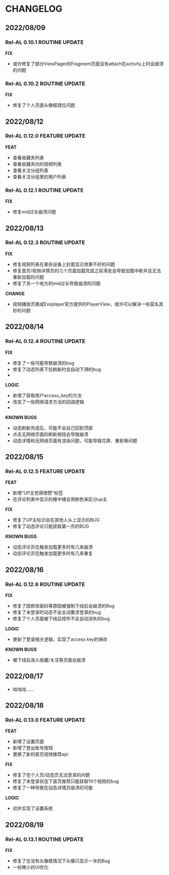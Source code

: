 # CHANGELOG

## 2022/08/09 
### Rel-AL 0.10.1 ROUTINE UPDATE
**FIX**
- 或许修复了部分ViewPager的Fragment页面没有attach在activity上时会崩溃的问题
### Rel-AL 0.10.2 ROUTINE UPDATE
**FIX**
- 修复了个人页面头像框错位问题

## 2022/08/12
### Rel-AL 0.12.0 FEATURE UPDATE
**FEAT**
- 查看收藏夹列表
- 查看收藏夹内的视频列表
- 查看关注分组列表
- 查看关注分组里的用户列表
### Rel-AL 0.12.1 ROUTINE UPDATE
**FIX**
- 修复mid过长崩溃问题

## 2022/08/13
### Rel-AL 0.12.3 ROUTINE UPDATE
**FIX**
- 修复视频列表在某些设备上封面显示效果不好的问题
- 修复首页/视频详情页的几个页面加载完成之前滑走会导致加载中断并且无法重新加载的问题
- 修复了另一个地方的mid过长导致崩溃的问题

**CHANGE**
- 视频播放页换成Exoplayer官方提供的PlayerView，或许可以解决一些莫名其妙的问题

## 2022/08/14
### Rel-AL 0.12.4 ROUTINE UPDATE
**FIX**
- 修复了一些可能导致崩溃的bug
- 修复了动态列表下拉刷新时会自动下滑的bug
- 
**LOGIC**
- 新增了获取用户access_key的方法
- 改变了一些网络请求方法的回调逻辑
- 
**KNOWN BUGS**
- 动态刷新完成后，可能不会自己回到顶部
- 点击无网络页面的刷新按钮会导致崩溃
- 动态详情和无网络页面有渲染问题，可能导致花屏、重影等问题

## 2022/08/15
### Rel-AL 0.12.5 FEATURE UPDATE
**FEAT**
- 新增“UP主觉得很赞”标签
- 在评论列表中显示的楼中楼会用粉色来区分up主

**FIX**
- 修复了UP主标识会在其他人头上显示的BUG
- 修复了动态评论只能获取第一页的BUG

**KNOWN BUGS**
- 动态评论页在触发加载更多时有几率崩溃
- 动态评论页在触发加载更多时有几率重复

## 2022/08/16
### Rel-AL 0.12.6 ROUTINE UPDATE
**FIX**
- 修复了因修改密码等原因被强制下线后会崩溃的Bug
- 修复了未登录时动态不会主动要求登录的bug
- 修复了个人页面被下线后控件不会自动消失的bug

**LOGIC**
- 更新了登录相关逻辑，实现了access key的保存

**KNOWN BUGS**
- 被下线后进入收藏/关注等页面会崩溃

## 2022/08/17
- 咕咕咕......

## 2022/08/18
### Rel-AL 0.13.0 FEATURE UPDATE
**FEAT**
- 新增了设置页面
- 新增了登出账号按钮
- 更换了新的首页视频推荐api

**FIX**
- 修复了在个人页/动态页无法登录的问题
- 修复了未登录状态下首页推荐只能获取10个视频的bug
- 修复了一种导致在动态详情页崩溃的可能

**LOGIC**
- 初步实现了设置系统

## 2022/08/19
### Rel-AL 0.13.1 ROUTINE UPDATE
**FIX**
- 修复了在没有头像框情况下头像只显示一半的Bug
- 一些微小的UI优化
